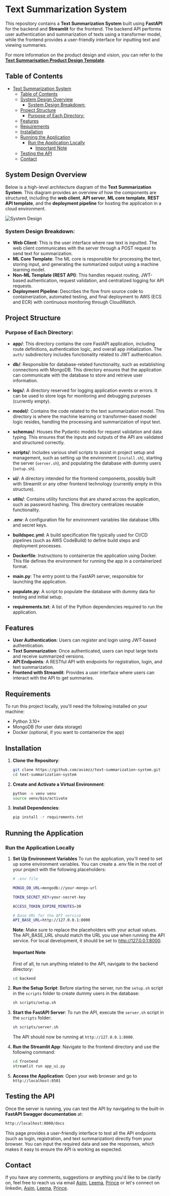 # Text Summarization System

This repository contains a **Text Summarization System** built using **FastAPI** for the backend and **Streamlit** for the frontend. The backend API performs user authentication and summarization of texts using a transformer model, while the frontend provides a user-friendly interface for inputting text and viewing summaries.

For more information on the product design and vision, you can refer to the [**Text Summarisation Product Design Template**](https://drive.google.com/file/d/142UIEqXk1khP-nDhZcywclJF7BA59FTF/view?usp=sharing).

## Table of Contents

- [Text Summarization System](#text-summarization-system)
  - [Table of Contents](#table-of-contents)
  - [System Design Overview](#system-design-overview)
    - [System Design Breakdown:](#system-design-breakdown)
  - [Project Structure](#project-structure)
    - [Purpose of Each Directory:](#purpose-of-each-directory)
  - [Features](#features)
  - [Requirements](#requirements)
  - [Installation](#installation)
  - [Running the Application](#running-the-application)
    - [Run the Application Locally](#run-the-application-locally)
      - [Important Note](#important-note)
  - [Testing the API](#testing-the-api)
  - [Contact](#contact)

## System Design Overview

Below is a high-level architecture diagram of the **Text Summarization System**. This diagram provides an overview of how the components are structured, including the **web client**, **API server**, **ML core template**, **REST API template**, and the **deployment pipeline** for hosting the application in a cloud environment.

![System Design](assets/system_design.png)

### System Design Breakdown:

- **Web Client**: This is the user interface where raw text is inputted. The web client communicates with the server through a POST request to send text for summarization.
- **ML Core Template**: The ML core is responsible for processing the text, storing input, and generating the summarized output using a machine learning model.
- **Non-ML Template (REST API)**: This handles request routing, JWT-based authentication, request validation, and centralized logging for API requests.
- **Deployment Pipeline**: Describes the flow from source code to containerization, automated testing, and final deployment to AWS (ECS and ECR) with continuous monitoring through CloudWatch.

## Project Structure

### Purpose of Each Directory:

- **app/**: This directory contains the core FastAPI application, including route definitions, authentication logic, and overall app initialization. The `auth/` subdirectory includes functionality related to JWT authentication.

- **db/**: Responsible for database-related functionality, such as establishing connections with MongoDB. This directory ensures that the application can communicate with the database to store and retrieve user information.
- **logs/**: A directory reserved for logging application events or errors. It can be used to store logs for monitoring and debugging purposes (currently empty).
- **model/**: Contains the code related to the text summarization model. This directory is where the machine learning or transformer-based model logic resides, handling the processing and summarization of input text.
- **schemas/**: Houses the Pydantic models for request validation and data typing. This ensures that the inputs and outputs of the API are validated and structured correctly.
- **scripts/**: Includes various shell scripts to assist in project setup and management, such as setting up the environment (`install.sh`), starting the server (`server.sh`), and populating the database with dummy users (`setup.sh`).
- **ui/**: A directory intended for the frontend components, possibly built with Streamlit or any other frontend technology (currently empty in this structure).
- **utils/**: Contains utility functions that are shared across the application, such as password hashing. This directory centralizes reusable functionality.
- **.env**: A configuration file for environment variables like database URIs and secret keys.
- **buildspec.yml**: A build specification file typically used for CI/CD pipelines (such as AWS CodeBuild) to define build steps and deployment processes.
- **Dockerfile**: Instructions to containerize the application using Docker. This file defines the environment for running the app in a containerized format.
- **main.py**: The entry point to the FastAPI server, responsible for launching the application.
- **populate.py**: A script to populate the database with dummy data for testing and initial setup.
- **requirements.txt**: A list of the Python dependencies required to run the application.

## Features

- **User Authentication**: Users can register and login using JWT-based authentication.
- **Text Summarization**: Once authenticated, users can input large texts and receive summarized versions.
- **API Endpoints**: A RESTful API with endpoints for registration, login, and text summarization.
- **Frontend with Streamlit**: Provides a user interface where users can interact with the API to get summaries.

## Requirements

To run this project locally, you'll need the following installed on your machine:

- Python 3.10+
- MongoDB (for user data storage)
- Docker (optional, if you want to containerize the app)

## Installation

1. **Clone the Repository**:
   ```bash
   git clone https://github.com/asimzz/text-summarization-system.git
   cd text-summarization-system
   ```
2. **Create and Activate a Virtual Environment**:
   ```bash
   python -m venv venv
   source venv/bin/activate
   ```
3. **Install Dependencies**:
   ```bash
   pip install -r requirements.txt
   ```

## Running the Application

### Run the Application Locally

1. **Set Up Environment Variables**
   To run the application, you'll need to set up some environment variables. You can create a .env file in the root of your project with the following placeholders:

   ```bash
   # .env file

   MONGO_DB_URL=mongodb://your-mongo-url

   TOKEN_SECRET_KEY=your-secret-key

   ACCESS_TOKEN_EXPIRE_MINUTES=30

   # Base URL for the API service
   API_BASE_URL=http://127.0.0.1:8000
   ```

   **Note**: Make sure to replace the placeholders with your actual values. The API_BASE_URL should match the URL you use when running the API service. For local development, it should be set to http://127.0.0.1:8000.

   #### Important Note

   First of all, to run anything related to the API, navigate to the backend directory:

   ```bash
   cd backend
   ```

1. **Run the Setup Script**: Before starting the server, run the `setup.sh` script in the `scripts` folder to create dummy users in the database:
   ```bash
   sh scripts/setup.sh
   ```
1. **Start the FastAPI Server**: To run the API, execute the `server.sh` script in the `scripts` folder:

   ```bash
   sh scripts/server.sh
   ```

   The API should now be running at `http://127.0.0.1:8000`.

1. **Run the Streamlit App**: Navigate to the frontend directory and use the following command:
   ```bash
   cd frontend
   streamlit run app_ui.py
   ```
1. **Access the Application**: Open your web browser and go to `http://localhost:8501`

## Testing the API

Once the server is running, you can test the API by navigating to the built-in **FastAPI Swagger documentation** at:

```bash
http://localhost:8000/docs
```

This page provides a user-friendly interface to test all the API endpoints (such as login, registration, and text summarization) directly from your browser. You can input the required data and see the responses, which makes it easy to ensure the API is working as expected.

## Contact

If you have any comments, suggestions or anything you'd like to be clarify on, feel free
to reach us via email [Asim](mailto:amohamed@aimsammi.org), [Leema](mailto:lhamid@aimsammi.org), [Prince](mailto:pmensah@aimsammi.org) or let's connect on linkedin, [Asim](https://www.linkedin.com/in/asim-mohamed-9a2047135/), [Leema](https://www.linkedin.com/in/leema-hamid/), [Prince](https://www.linkedin.com/in/prince-mensah/).
